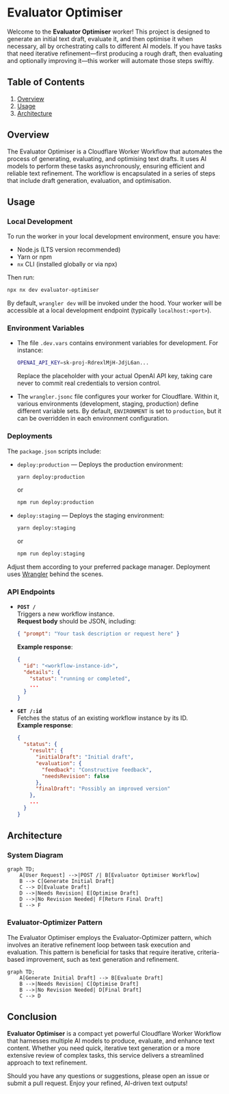 # Evaluator Optimiser

Welcome to the **Evaluator Optimiser** worker! This project is designed to generate an initial text draft, evaluate it, and then optimise it when necessary, all by orchestrating calls to different AI models. If you have tasks that need iterative refinement—first producing a rough draft, then evaluating and optionally improving it—this worker will automate those steps swiftly.

## Table of Contents
1. [Overview](#overview)
2. [Usage](#usage)
3. [Architecture](#architecture)

## Overview
The Evaluator Optimiser is a Cloudflare Worker Workflow that automates the process of generating, evaluating, and optimising text drafts. It uses AI models to perform these tasks asynchronously, ensuring efficient and reliable text refinement. The workflow is encapsulated in a series of steps that include draft generation, evaluation, and optimisation.

## Usage

### Local Development
To run the worker in your local development environment, ensure you have:

- Node.js (LTS version recommended)  
- Yarn or npm  
- `nx` CLI (installed globally or via npx)

Then run:
```bash
npx nx dev evaluator-optimiser
```
By default, `wrangler dev` will be invoked under the hood. Your worker will be accessible at a local development endpoint (typically `localhost:<port>`).

### Environment Variables
- The file `.dev.vars` contains environment variables for development. For instance:
  ```bash
  OPENAI_API_KEY=sk-proj-RdrexlMjH-JdjL6an...
  ```
  Replace the placeholder with your actual OpenAI API key, taking care never to commit real credentials to version control.

- The `wrangler.jsonc` file configures your worker for Cloudflare. Within it, various environments (development, staging, production) define different variable sets. By default, `ENVIRONMENT` is set to `production`, but it can be overridden in each environment configuration.

### Deployments
The `package.json` scripts include:

- `deploy:production` — Deploys the production environment:
  ```bash
  yarn deploy:production
  ```
  or
  ```bash
  npm run deploy:production
  ```
- `deploy:staging` — Deploys the staging environment:
  ```bash
  yarn deploy:staging
  ```
  or
  ```bash
  npm run deploy:staging
  ```

Adjust them according to your preferred package manager. Deployment uses [Wrangler](https://developers.cloudflare.com/workers/wrangler) behind the scenes.

### API Endpoints
- **`POST /`**  
  Triggers a new workflow instance.  
  **Request body** should be JSON, including:
  ```json
  { "prompt": "Your task description or request here" }
  ```
  **Example response**:
  ```json
  {
    "id": "<workflow-instance-id>",
    "details": {
      "status": "running or completed",
      ...
    }
  }
  ```
- **`GET /:id`**  
  Fetches the status of an existing workflow instance by its ID.  
  **Example response**:
  ```json
  {
    "status": {
      "result": {
        "initialDraft": "Initial draft",
        "evaluation": {
          "feedback": "Constructive feedback",
          "needsRevision": false
        },
        "finalDraft": "Possibly an improved version"
      },
      ...
    }
  }
  ```

## Architecture

### System Diagram
```mermaid
graph TD;
    A[User Request] -->|POST /| B[Evaluator Optimiser Workflow]
    B --> C[Generate Initial Draft]
    C --> D[Evaluate Draft]
    D -->|Needs Revision| E[Optimise Draft]
    D -->|No Revision Needed| F[Return Final Draft]
    E --> F
```

### Evaluator-Optimizer Pattern
The Evaluator Optimiser employs the Evaluator-Optimizer pattern, which involves an iterative refinement loop between task execution and evaluation. This pattern is beneficial for tasks that require iterative, criteria-based improvement, such as text generation and refinement.

```mermaid
graph TD;
    A[Generate Initial Draft] --> B[Evaluate Draft]
    B -->|Needs Revision| C[Optimise Draft]
    B -->|No Revision Needed| D[Final Draft]
    C --> D
```

## Conclusion

**Evaluator Optimiser** is a compact yet powerful Cloudflare Worker Workflow that harnesses multiple AI models to produce, evaluate, and enhance text content. Whether you need quick, iterative text generation or a more extensive review of complex tasks, this service delivers a streamlined approach to text refinement.

Should you have any questions or suggestions, please open an issue or submit a pull request. Enjoy your refined, AI-driven text outputs!